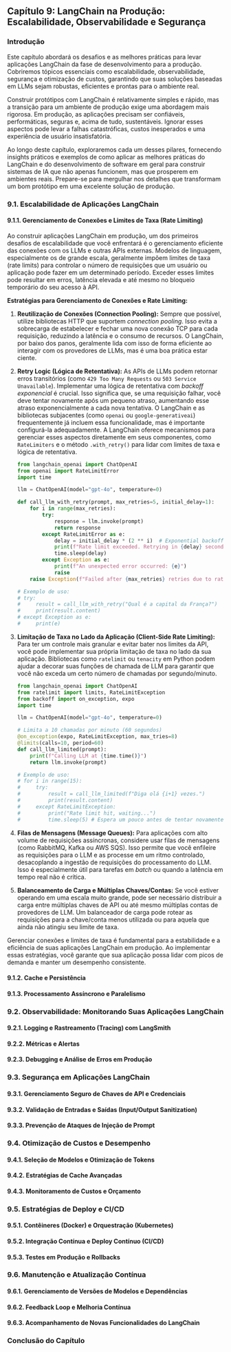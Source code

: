 ## Capítulo 9: LangChain na Produção: Escalabilidade, Observabilidade e Segurança

### **Introdução**

Este capítulo abordará os desafios e as melhores práticas para levar aplicações LangChain da fase de desenvolvimento para a produção. Cobriremos tópicos essenciais como escalabilidade, observabilidade, segurança e otimização de custos, garantindo que suas soluções baseadas em LLMs sejam robustas, eficientes e prontas para o ambiente real.

Construir protótipos com LangChain é relativamente simples e rápido, mas a transição para um ambiente de produção exige uma abordagem mais rigorosa. Em produção, as aplicações precisam ser confiáveis, performáticas, seguras e, acima de tudo, sustentáveis. Ignorar esses aspectos pode levar a falhas catastróficas, custos inesperados e uma experiência de usuário insatisfatória.

Ao longo deste capítulo, exploraremos cada um desses pilares, fornecendo insights práticos e exemplos de como aplicar as melhores práticas do LangChain e do desenvolvimento de software em geral para construir sistemas de IA que não apenas funcionem, mas que prosperem em ambientes reais. Prepare-se para mergulhar nos detalhes que transformam um bom protótipo em uma excelente solução de produção.

### **9.1. Escalabilidade de Aplicações LangChain**

#### **9.1.1. Gerenciamento de Conexões e Limites de Taxa (Rate Limiting)**

Ao construir aplicações LangChain em produção, um dos primeiros desafios de escalabilidade que você enfrentará é o gerenciamento eficiente das conexões com os LLMs e outras APIs externas. Modelos de linguagem, especialmente os de grande escala, geralmente impõem limites de taxa (rate limits) para controlar o número de requisições que um usuário ou aplicação pode fazer em um determinado período. Exceder esses limites pode resultar em erros, latência elevada e até mesmo no bloqueio temporário do seu acesso à API.

**Estratégias para Gerenciamento de Conexões e Rate Limiting:**

1.  **Reutilização de Conexões (Connection Pooling):** Sempre que possível, utilize bibliotecas HTTP que suportem *connection pooling*. Isso evita a sobrecarga de estabelecer e fechar uma nova conexão TCP para cada requisição, reduzindo a latência e o consumo de recursos. O LangChain, por baixo dos panos, geralmente lida com isso de forma eficiente ao interagir com os provedores de LLMs, mas é uma boa prática estar ciente.

2.  **Retry Logic (Lógica de Retentativa):** As APIs de LLMs podem retornar erros transitórios (como `429 Too Many Requests` ou `503 Service Unavailable`). Implementar uma lógica de retentativa com *backoff exponencial* é crucial. Isso significa que, se uma requisição falhar, você deve tentar novamente após um pequeno atraso, aumentando esse atraso exponencialmente a cada nova tentativa. O LangChain e as bibliotecas subjacentes (como `openai` ou `google-generativeai`) frequentemente já incluem essa funcionalidade, mas é importante configurá-la adequadamente. A LangChain oferece mecanismos para gerenciar esses aspectos diretamente em seus componentes, como `RateLimiters` <mcreference link="https://python.langchain.com/docs/how_to/chat_model_rate_limiting/" index="3"></mcreference> e o método `.with_retry()` <mcreference link="https://api.python.langchain.com/en/latest/runnables/langchain_core.runnables.retry.RunnableRetry.html" index="5"></mcreference> para lidar com limites de taxa e lógica de retentativa.

    ```python:/home/igormedeiros/projects/livros/langchain-na-pratica/exemplo_retry.py
    from langchain_openai import ChatOpenAI
    from openai import RateLimitError
    import time

    llm = ChatOpenAI(model="gpt-4o", temperature=0)

    def call_llm_with_retry(prompt, max_retries=5, initial_delay=1):
        for i in range(max_retries):
            try:
                response = llm.invoke(prompt)
                return response
            except RateLimitError as e:
                delay = initial_delay * (2 ** i)  # Exponential backoff
                print(f"Rate limit exceeded. Retrying in {delay} seconds...")
                time.sleep(delay)
            except Exception as e:
                print(f"An unexpected error occurred: {e}")
                raise
        raise Exception(f"Failed after {max_retries} retries due to rate limits.")

    # Exemplo de uso:
    # try:
    #     result = call_llm_with_retry("Qual é a capital da França?")
    #     print(result.content)
    # except Exception as e:
    #     print(e)
    ```

3.  **Limitação de Taxa no Lado da Aplicação (Client-Side Rate Limiting):** Para ter um controle mais granular e evitar bater nos limites da API, você pode implementar sua própria limitação de taxa no lado da sua aplicação. Bibliotecas como `ratelimit` ou `tenacity` em Python podem ajudar a decorar suas funções de chamada de LLM para garantir que você não exceda um certo número de chamadas por segundo/minuto.

    ```python:/home/igormedeiros/projects/livros/langchain-na-pratica/exemplo_ratelimit.py
    from langchain_openai import ChatOpenAI
    from ratelimit import limits, RateLimitException
    from backoff import on_exception, expo
    import time

    llm = ChatOpenAI(model="gpt-4o", temperature=0)

    # Limita a 10 chamadas por minuto (60 segundos)
    @on_exception(expo, RateLimitException, max_tries=8)
    @limits(calls=10, period=60)
    def call_llm_limited(prompt):
        print(f"Calling LLM at {time.time()}")
        return llm.invoke(prompt)

    # Exemplo de uso:
    # for i in range(15):
    #     try:
    #         result = call_llm_limited(f"Diga olá {i+1} vezes.")
    #         print(result.content)
    #     except RateLimitException:
    #         print("Rate limit hit, waiting...")
    #         time.sleep(5) # Espera um pouco antes de tentar novamente
    ```

4.  **Filas de Mensagens (Message Queues):** Para aplicações com alto volume de requisições assíncronas, considere usar filas de mensagens (como RabbitMQ, Kafka ou AWS SQS). Isso permite que você enfileire as requisições para o LLM e as processe em um ritmo controlado, desacoplando a ingestão de requisições do processamento do LLM. Isso é especialmente útil para tarefas em *batch* ou quando a latência em tempo real não é crítica.

5.  **Balanceamento de Carga e Múltiplas Chaves/Contas:** Se você estiver operando em uma escala muito grande, pode ser necessário distribuir a carga entre múltiplas chaves de API ou até mesmo múltiplas contas de provedores de LLM. Um balanceador de carga pode rotear as requisições para a chave/conta menos utilizada ou para aquela que ainda não atingiu seu limite de taxa.

Gerenciar conexões e limites de taxa é fundamental para a estabilidade e a eficiência de suas aplicações LangChain em produção. Ao implementar essas estratégias, você garante que sua aplicação possa lidar com picos de demanda e manter um desempenho consistente.

#### **9.1.2. Cache e Persistência**

#### **9.1.3. Processamento Assíncrono e Paralelismo**

### **9.2. Observabilidade: Monitorando Suas Aplicações LangChain**

#### **9.2.1. Logging e Rastreamento (Tracing) com LangSmith**

#### **9.2.2. Métricas e Alertas**

#### **9.2.3. Debugging e Análise de Erros em Produção**

### **9.3. Segurança em Aplicações LangChain**

#### **9.3.1. Gerenciamento Seguro de Chaves de API e Credenciais**

#### **9.3.2. Validação de Entradas e Saídas (Input/Output Sanitization)**

#### **9.3.3. Prevenção de Ataques de Injeção de Prompt**

### **9.4. Otimização de Custos e Desempenho**

#### **9.4.1. Seleção de Modelos e Otimização de Tokens**

#### **9.4.2. Estratégias de Cache Avançadas**

#### **9.4.3. Monitoramento de Custos e Orçamento**

### **9.5. Estratégias de Deploy e CI/CD**

#### **9.5.1. Contêineres (Docker) e Orquestração (Kubernetes)**

#### **9.5.2. Integração Contínua e Deploy Contínuo (CI/CD)**

#### **9.5.3. Testes em Produção e Rollbacks**

### **9.6. Manutenção e Atualização Contínua**

#### **9.6.1. Gerenciamento de Versões de Modelos e Dependências**

#### **9.6.2. Feedback Loop e Melhoria Contínua**

#### **9.6.3. Acompanhamento de Novas Funcionalidades do LangChain**

### **Conclusão do Capítulo**